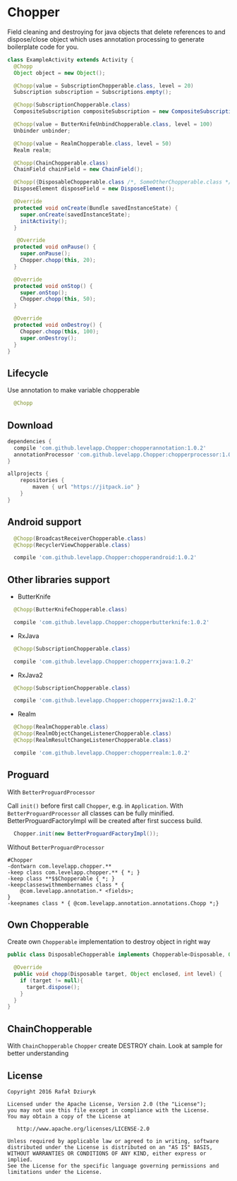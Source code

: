 Chopper
============

Field cleaning and destroying for java objects that delete references to and dispose/close object which uses annotation processing to generate boilerplate
code for you.

```java
class ExampleActivity extends Activity {
  @Chopp
  Object object = new Object();

  @Chopp(value = SubscriptionChopperable.class, level = 20)
  Subscription subscription = Subscriptions.empty();

  @Chopp(SubscriptionChopperable.class)
  CompositeSubscription compositeSubscription = new CompositeSubscription();

  @Chopp(value = ButterKnifeUnbindChopperable.class, level = 100)
  Unbinder unbinder;

  @Chopp(value = RealmChopperable.class, level = 50)
  Realm realm;

  @Chopp(ChainChopperable.class)
  ChainField chainField = new ChainField();

  @Chopp({DisposableChopperable.class /*, SomeOtherChopperable.class */})
  DisposeElement disposeField = new DisposeElement();

  @Override
  protected void onCreate(Bundle savedInstanceState) {
    super.onCreate(savedInstanceState);
    initActivity();
  }

   @Override
  protected void onPause() {
    super.onPause();
    Chopper.chopp(this, 20);
  }

  @Override
  protected void onStop() {
    super.onStop();
    Chopper.chopp(this, 50);
  }

  @Override
  protected void onDestroy() {
    Chopper.chopp(this, 100);
    super.onDestroy();
  }
}
```

Lifecycle
--------

Use annotation to make variable chopperable

```java
  @Chopp
```

Download
--------

```groovy
dependencies {
  compile 'com.github.levelapp.Chopper:chopperannotation:1.0.2'
  annotationProcessor 'com.github.levelapp.Chopper:chopperprocessor:1.0.2'
}

allprojects {
    repositories {
        maven { url "https://jitpack.io" }
    }
}
```

Android support
--------
```java
  @Chopp(BroadcastReceiverChopperable.class)
  @Chopp(RecyclerViewChopperable.class)
```
```groovy
  compile 'com.github.levelapp.Chopper:chopperandroid:1.0.2'
```

Other libraries support
--------

* ButterKnife
```java
  @Chopp(ButterKnifeChopperable.class)
```
```groovy
  compile 'com.github.levelapp.Chopper:chopperbutterknife:1.0.2'
```

* RxJava
```java
  @Chopp(SubscriptionChopperable.class)
```
```groovy
  compile 'com.github.levelapp.Chopper:chopperrxjava:1.0.2'
```

* RxJava2
```java
  @Chopp(SubscriptionChopperable.class)
```
```groovy
  compile 'com.github.levelapp.Chopper:chopperrxjava2:1.0.2'
```

* Realm
```java
  @Chopp(RealmChopperable.class)
  @Chopp(RealmObjectChangeListenerChopperable.class)
  @Chopp(RealmResultChangeListenerChopperable.class)
```
```groovy
  compile 'com.github.levelapp.Chopper:chopperrealm:1.0.2'
```

Proguard
--------


With `BetterProguardProcessor`

Call `init()` before first call `Chopper`, e.g. in `Application`.
With `BetterProguardProcessor` all classes can be fully minified.
BetterProguardFactoryImpl will be created after first success build.


```java
  Chopper.init(new BetterProguardFactoryImpl());
```


Without `BetterProguardProcessor`


```
#Chopper
-dontwarn com.levelapp.chopper.**
-keep class com.levelapp.chopper.** { *; }
-keep class **$$Chopperable { *; }
-keepclasseswithmembernames class * {
    @com.levelapp.annotation.* <fields>;
}
-keepnames class * { @com.levelapp.annotation.annotations.Chopp *;}
```


Own Chopperable
--------

Create own `Chopperable` implementation to destroy object in right way


```java
public class DisposableChopperable implements Chopperable<Disposable, Object> {

  @Override
  public void chopp(Disposable target, Object enclosed, int level) {
    if (target != null){
      target.dispose();
    }
  }
}
```

ChainChopperable
--------

With `ChainChopperable` `Chopper` create DESTROY chain.
Look at sample for better understanding

License
-------

    Copyright 2016 Rafał Dziuryk

    Licensed under the Apache License, Version 2.0 (the "License");
    you may not use this file except in compliance with the License.
    You may obtain a copy of the License at

       http://www.apache.org/licenses/LICENSE-2.0

    Unless required by applicable law or agreed to in writing, software
    distributed under the License is distributed on an "AS IS" BASIS,
    WITHOUT WARRANTIES OR CONDITIONS OF ANY KIND, either express or implied.
    See the License for the specific language governing permissions and
    limitations under the License.